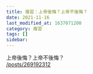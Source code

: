 ```yaml
---
title: 複習：上帝後悔？上帝不後悔？
date: 2021-11-16
last_modified_at: 1637071200
category: 複習
tags: []
sidebar: 
---
```


<p>上帝後悔？上帝不後悔？<br/>
<a href="/posts/269192312" target="_blank">/posts/269192312</a></p>
<p> </p>

